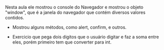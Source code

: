 Nesta aula ele mostrou o console do Navegador e mostrou o objeto "window", que é a janela do navegador que contém diversos valores contidos.

- Mostrou alguns métodos, como alert, confirm, e outros.

- Exercicio que pega dois digitos que o usuário digitar e faz a soma entre eles, porém primeiro tem que converter para int.